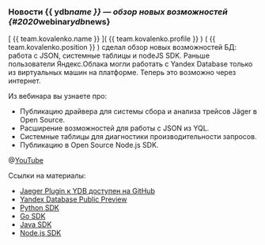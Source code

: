 ### Новости {{ ydb*name }} — обзор новых возможностей {#2020*webinar*ydb*news}
[ {{ team.kovalenko.name }} ]( {{ team.kovalenko.profile }} ) ( {{ team.kovalenko.position }} ) сделал обзор новых возможностей БД: работа с JSON, системные таблицы и nodeJS SDK. Раньше пользователи Яндекс.Облака могли работать с Yandex Database только из виртуальных машин на платформе. Теперь это возможно через интернет.

Из вебинара вы узнаете про:
* Публикацию драйвера для системы сбора и анализа трейсов Jäger в Open Source.
* Расширение возможностей для работы с JSON из YQL.
* Системные таблицы для диагностики производительности запросов.
* Публикацию в Open Source Node.js SDK.

@[YouTube](https://youtu.be/6LMH4Q4uGBU)

Ссылки на материалы:
* [Jaeger Plugin к YDB доступен на GitHub](github.com/yandex-cloud/jaeger-ydb-store)
* [Yandex Database Public Preview](cloud.yandex.ru/services/ydb)
* [Python SDK](github.com/yandex-cloud/ydb-python-sdk)
* [Go SDK](github.com/yandex-cloud/ydb-go-sdk)
* [Java SDK](github.com/yandex-cloud/ydb-java-sdk)
* [Node.js SDK](github.com/yandex-cloud/ydb-nodejs-sdk)